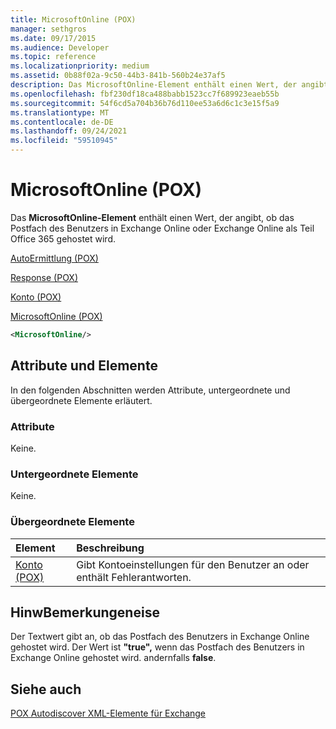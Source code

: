 ```yaml
---
title: MicrosoftOnline (POX)
manager: sethgros
ms.date: 09/17/2015
ms.audience: Developer
ms.topic: reference
ms.localizationpriority: medium
ms.assetid: 0b88f02a-9c50-44b3-841b-560b24e37af5
description: Das MicrosoftOnline-Element enthält einen Wert, der angibt, ob das Postfach des Benutzers in Exchange Online oder Exchange Online als Teil Office 365 gehostet wird.
ms.openlocfilehash: fbf230df18ca488babb1523cc7f689923eaeb55b
ms.sourcegitcommit: 54f6cd5a704b36b76d110ee53a6d6c1c3e15f5a9
ms.translationtype: MT
ms.contentlocale: de-DE
ms.lasthandoff: 09/24/2021
ms.locfileid: "59510945"
---
```

# <a name="microsoftonline-pox"></a>MicrosoftOnline (POX)

Das **MicrosoftOnline-Element** enthält einen Wert, der angibt, ob das Postfach des Benutzers in Exchange Online oder Exchange Online als Teil Office 365 gehostet wird. 
  
[AutoErmittlung (POX)](autodiscover-pox.md)
  
[Response (POX)](response-pox.md)
  
[Konto (POX)](account-pox.md)
  
[MicrosoftOnline (POX)](microsoftonline-pox.md)
  
```XML
<MicrosoftOnline/>
```

## <a name="attributes-and-elements"></a>Attribute und Elemente

In den folgenden Abschnitten werden Attribute, untergeordnete und übergeordnete Elemente erläutert.
  
### <a name="attributes"></a>Attribute

Keine.
  
### <a name="child-elements"></a>Untergeordnete Elemente

Keine.
  
### <a name="parent-elements"></a>Übergeordnete Elemente

|**Element**|**Beschreibung**|
|:-----|:-----|
|[Konto (POX)](account-pox.md) <br/> |Gibt Kontoeinstellungen für den Benutzer an oder enthält Fehlerantworten.  <br/> |
   
## <a name="remarks"></a>HinwBemerkungeneise

Der Textwert gibt an, ob das Postfach des Benutzers in Exchange Online gehostet wird. Der Wert ist **"true",** wenn das Postfach des Benutzers in Exchange Online gehostet wird. andernfalls **false**.
  
## <a name="see-also"></a>Siehe auch



[POX Autodiscover XML-Elemente für Exchange](pox-autodiscover-xml-elements-for-exchange.md)

